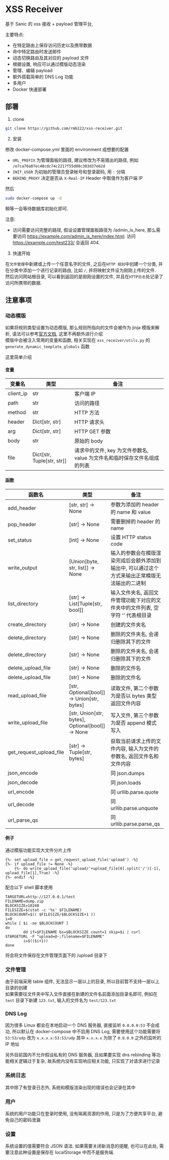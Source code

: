 # XSS Receiver

基于 Sanic 的 xss 接收 + payload 管理平台,

主要特点:

* 在特定路由上保存访问历史以及携带数据
* 命中特定路由时发送邮件
* 动态切换路由及其对应的 payload 文件
* 根据设置, 响应可以通过模版动态渲染
* 管理、编辑 payload
* 额外搭载简单的 DNS Log 功能
* 多用户
* Docker 快速部署

## 部署

1. clone

```sh
git clone https://github.com/rmb122/xss-receiver.git
```

2. 安装

修改 docker-compose.yml 里面的 environment 成想要的配置

* `URL_PREFIX` 为管理面板的路径, 建议修改为不易猜出的路径, 例如 `/e7ca70a07ec48cdc74c2217f55d08c383d37e62d`
* `INIT_USER` 为初始的管理员登录帐号和登录密码, 用 `:` 分隔
* `BEHIND_PROXY` 决定是否从 `X-Real-IP` Header 中取值作为客户端 IP

然后

```sh
sudo docker-compose up -d
```

稍等一会等待数据库初始化即可.

注意:

* 访问需要访问完整的路径, 假设设置管理面板路径为 /admin_is_here, 那么需要访问 https://example.com/admin_is_here/index.html.
  访问 https://example.com/test233/ 会返回 404.

3. 快速开始

在`文件管理`中新建或上传一个任意名字的文件, 之后在`HTTP 规则`中创建一个分类, 并在分类中添加一个进行记录的路由, 比如 `/`, 并将映射文件设为刚刚上传的文件.  
然后访问网站根目录, 可以看到返回的是刚刚设置的文件, 并且在`HTTP日志`处记录了访问所携带的数据.

## 注意事项

### 动态模版

如果将规则类型设置为动态模版, 那么规则所指向的文件会被作为 jinja 模版来解析, 语法可以参考[官方文档](https://jinja.palletsprojects.com/en/3.0.x/templates/),
这里不再额外进行介绍  
模版中会被注入常用的变量和函数, 相关实现在 `xss_receiver/utils.py` 的 `generate_dynamic_template_globals` 函数

这里简单介绍

#### 变量

| 变量名       | 类型                         | 备注                                          |
|-----------|----------------------------|---------------------------------------------|
| client_ip | str                        | 客户端 IP                                      |
| path      | str                        | 访问的路径                                       |
| method    | str                        | HTTP 方法                                     |
| header    | Dict[str, str]             | HTTP 请求头                                    |
| arg       | Dict[str, str]             | HTTP GET 参数                                 |
| body      | str                        | 原始的 body                                    |
| file      | Dict[str, Tuple[str, str]] | 请求中的文件, key 为文件参数名, value 为文件名和临时保存文件名组成的列表 |

#### 函数

| 函数名                     | 类型                                               | 备注                                               |
|-------------------------|--------------------------------------------------|--------------------------------------------------|
| add_header              | [str, str] -> None                               | 参数为添加的 header 的 name 和 value                     |
| pop_header              | [str] -> None                                    | 需要删掉的 header 的 name                              |
| set_status              | [int] -> None                                    | 设置 HTTP status code                              |
| write_output            | [Union[byte, str, list]] -> None                 | 输入的参数会在模版渲染完成后会额外添加到输出中, 可以通过这个方式来输出正常模版无法输出的二进制 |
| list_directory          | [str] -> List[Tuple[str, bool]]                  | 输入文件夹名, 返回文件管理功能下对应的文件夹中的文件列表, 空字符 '' 代表根目录      |
| create_directory        | [str] -> None                                    | 创建的文件夹名                                          |
| delete_directory        | [str] -> None                                    | 删除的文件夹名, 会递归删除其下的文件                              |
| delete_directory        | [str] -> None                                    | 删除的文件夹名, 会递归删除其下的文件                              |
| delete_upload_file      | [str] -> None                                    | 删除的文件名                                           |
| delete_upload_file      | [str] -> None                                    | 删除的文件名                                           |
| read_upload_file        | [str, Optional[bool]] -> Union[str, bytes]       | 读取文件, 第二个参数为是否以 bytes 类型返回文件内容                   |
| write_upload_file       | [str, Union[str, bytes], Optional[bool]] -> None | 写入文件, 第三个参数为是否 append 模式写入                       |
| get_request_upload_file | [str] -> Tuple[str, bytes]                       | 获取当前请求上传的文件内容, 输入为文件的参数名, 返回文件名和文件内容             |
| json_encode             |                                                  | 同  json.dumps                                    |
| json_decode             |                                                  | 同  json.loads                                    |
| url_encode              |                                                  | 同  urllib.parse.quote                            |
| url_decode              |                                                  | 同  urllib.parse.unquote                          |
| url_parse_qs            |                                                  | 同  urllib.parse.parse_qs                         |

#### 例子

通过模版功能实现大文件分片上传

```jinja2
{%- set upload_file = get_request_upload_file('upload') -%}
{%- if upload_file != None -%}
    {%- do write_upload_file('upload/'+upload_file[0].split('/')[-1], upload_file[1],True) -%}
{%- endif -%}
```

配合以下 shell 脚本使用
```shell
TARGETURL=http://127.0.0.1/test 
FILENAME=dump.zip
BLOCKSIZE=10240
FILESIZE=$(stat -c '%s' $FILENAME) 
BLOCKCOUNT=$(( $FILESIZE/$BLOCKSIZE+1 ))
i=0
while [ $i -ne $BLOCKCOUNT ]
do
        dd if=$FILENAME bs=$BLOCKSIZE count=1 skip=$i | curl $TARGETURL -F "upload=@-;filename=$FILENAME"
        i=$(($i+1))
done
```
将会将文件保存在文件管理页面下的 /upload 目录下  

### 文件管理

由于前端采用 table 组件, 无法显示一层以上的目录, 所以目前暂不支持一层以上目录的创建  
如果需要往文件夹中写入文件直接在新建的文件名前面添加目录名即可, 例如在 `test` 目录下新建 `123.txt`, 输入的文件名为 `test/123.txt`

### DNS Log

因为很多 Linux 都会在本地启动一个 DNS 服务器, 直接监听 `0.0.0.0:53` 不会成功, 所以默认在 docker-compose 中不启用 DNS Log, 需要使用这个功能需要将 `53:53/udp` 改为 `x.x.x.x:53:53/udp` 
其中 `x.x.x.x` 为除了 `0.0.0.0` 之外的监听的 IP 地址  

另外目前国内不允许假设私有的 DNS 服务器, 且如果要实现 dns rebinding 等功能相关逻辑过于复杂, 故系统内没有实现响应相关功能, 只实现了对请求进行记录

### 系统日志

其中除了有登录日志外, 系统和模版渲染出现的错误也会记录在其中

### 用户

系统的用户功能只在登录时使用, 没有隔离资源的作用, 只是为了方便共享平台, 避免自己的密码泄漏

### 设置

系统设置的值需要符合 JSON 语法. 如果需要关闭新消息的提醒, 也可以在此处, 需要注意此种设置是保存在 localStorage 中而不是服务端.
